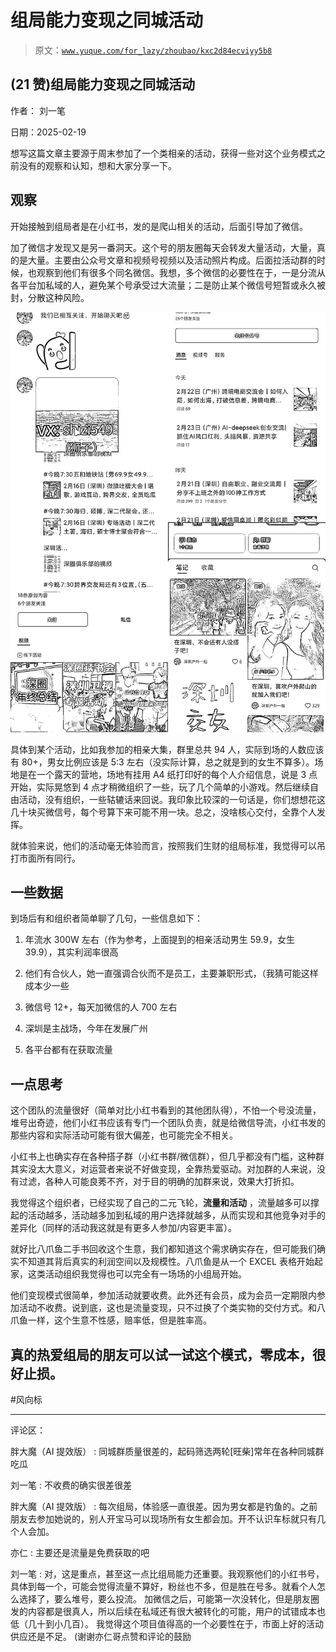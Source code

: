 # 组局能力变现之同城活动

> 原文：[`www.yuque.com/for_lazy/zhoubao/kxc2d84ecviyy5b8`](https://www.yuque.com/for_lazy/zhoubao/kxc2d84ecviyy5b8)

## (21 赞)组局能力变现之同城活动

作者： 刘一笔

日期：2025-02-19

想写这篇文章主要源于周末参加了一个类相亲的活动，获得一些对这个业务模式之前没有的观察和认知，想和大家分享一下。

## 观察

开始接触到组局者是在小红书，发的是爬山相关的活动，后面引导加了微信。

加了微信才发现又是另一番洞天。这个号的朋友圈每天会转发大量活动，大量，真的是大量。主要由公众号文章和视频号视频以及活动照片构成。后面拉活动群的时候，也观察到他们有很多个同名微信。我想，多个微信的必要性在于，一是分流从各平台加私域的人，避免某个号承受过大流量；二是防止某个微信号短暂或永久被封，分散这种风险。

![](img/3bdf2770d4c0a0b597509ae64cfc1d16.png "None")

具体到某个活动，比如我参加的相亲大集，群里总共 94 人，实际到场的人数应该有 80+，男女比例应该是 5:3 左右（没实际计算，总之就是到的女生不算多）。场地是在一个露天的营地，场地有挂用 A4 纸打印好的每个人介绍信息，说是 3 点开始，实际晃悠到 4 点才稍微组织了一些，玩了几个简单的小游戏。然后继续自由活动，没有组织，一些轱辘话来回说。我印象比较深的一句话是，你们想想花这几十块买微信号，每个号算下来可能不用一块。总之，没啥核心交付，全靠个人发挥。

就体验来说，他们的活动毫无体验而言，按照我们生财的组局标准，我觉得可以吊打市面所有同行。

## 一些数据

到场后有和组织者简单聊了几句，一些信息如下：

1.  年流水 300W 左右（作为参考，上面提到的相亲活动男生 59.9，女生 39.9），其实利润率很高

2.  他们有合伙人，她一直强调合伙而不是员工，主要兼职形式，（我猜可能这样成本少一些

3.  微信号 12+，每天加微信的人 700 左右

4.  深圳是主战场，今年在发展广州

5.  各平台都有在获取流量

## 一点思考

这个团队的流量很好（简单对比小红书看到的其他团队得），不怕一个号没流量，堆号出奇迹，他们小红书应该有专门一个团队负责，就是给微信导流，小红书发的那些内容和实际活动可能有很大偏差，也可能完全不相关。

小红书上也确实存在各种搭子群（小红书群/微信群），但几乎都没有门槛，这种群其实没太大意义，对运营者来说不好做变现，全靠热爱驱动。对加群的人来说，没有过滤，各种人可能良莠不齐，对于目的明确的加群来说，效果大打折扣。

我觉得这个组织者，已经实现了自己的二元飞轮，**流量和活动** ，流量越多可以撑起的活动越多，活动越多加到私域的用户选择就越多，从而实现和其他竞争对手的差异化（同样的活动我这就是有更多人参加/内容更丰富）。

就好比八爪鱼二手书回收这个生意，我们都知道这个需求确实存在，但可能我们确实不知道其背后真实的利润空间以及规模性。八爪鱼是从一个 EXCEL 表格开始起家，这类活动组织我觉得也可以完全有一场场的小组局开始。

他们变现模式很简单，参加活动就要收费。此外还有会员，成为会员一定期限内参加活动不收费。说到底，这也是流量变现，只不过换了个类实物的交付方式。和八爪鱼一样，这个生意不性感，赔率低，但是胜率高。

## **真的热爱组局的朋友可以试一试这个模式，零成本，很好止损。**

#风向标

* * *

评论区：

胖大魔（AI 提效版） : 同城群质量很差的，起码筛选两轮[旺柴]常年在各种同城群吃瓜

刘一笔 : 不收费的确实很差很差

胖大魔（AI 提效版） : 每次组局，体验感一直很差。因为男女都是钓鱼的。之前朋友去参加她说的，别人开宝马可以现场所有女生都会加。开不认识车标就只有几个人会加。

亦仁 : 主要还是流量是免费获取的吧

刘一笔 : 对，这是重点，甚至这一点比组局能力还重要。我观察他们的小红书号，具体到每一个，可能会觉得流量不算好，粉丝也不多，但是胜在号多。就看个人怎么选择了，要么堆号，要么投流。
加微信之后，可能第一次没转化，但是朋友圈发的内容都是很真人，所以后续在私域还有很大被转化的可能，用户的试错成本也低（几十到小几百）。
我觉得这个项目值得高的一个必要性在于，市面上好的活动供应还是不足。 (谢谢亦仁哥点赞和评论的鼓励